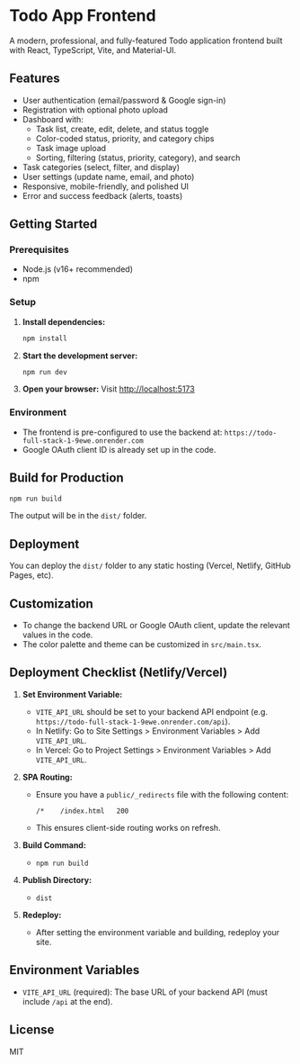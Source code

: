 # Todo App Frontend

A modern, professional, and fully-featured Todo application frontend built with React, TypeScript, Vite, and Material-UI.

## Features
- User authentication (email/password & Google sign-in)
- Registration with optional photo upload
- Dashboard with:
  - Task list, create, edit, delete, and status toggle
  - Color-coded status, priority, and category chips
  - Task image upload
  - Sorting, filtering (status, priority, category), and search
- Task categories (select, filter, and display)
- User settings (update name, email, and photo)
- Responsive, mobile-friendly, and polished UI
- Error and success feedback (alerts, toasts)

## Getting Started

### Prerequisites
- Node.js (v16+ recommended)
- npm

### Setup
1. **Install dependencies:**
   ```bash
   npm install
   ```
2. **Start the development server:**
   ```bash
   npm run dev
   ```
3. **Open your browser:**
   Visit [http://localhost:5173](http://localhost:5173)

### Environment
- The frontend is pre-configured to use the backend at:
  `https://todo-full-stack-1-9ewe.onrender.com`
- Google OAuth client ID is already set up in the code.

## Build for Production
```bash
npm run build
```
The output will be in the `dist/` folder.

## Deployment
You can deploy the `dist/` folder to any static hosting (Vercel, Netlify, GitHub Pages, etc).

## Customization
- To change the backend URL or Google OAuth client, update the relevant values in the code.
- The color palette and theme can be customized in `src/main.tsx`.

## Deployment Checklist (Netlify/Vercel)

1. **Set Environment Variable:**
   - `VITE_API_URL` should be set to your backend API endpoint (e.g. `https://todo-full-stack-1-9ewe.onrender.com/api`).
   - In Netlify: Go to Site Settings > Environment Variables > Add `VITE_API_URL`.
   - In Vercel: Go to Project Settings > Environment Variables > Add `VITE_API_URL`.

2. **SPA Routing:**
   - Ensure you have a `public/_redirects` file with the following content:
     ```
     /*    /index.html   200
     ```
   - This ensures client-side routing works on refresh.

3. **Build Command:**
   - `npm run build`

4. **Publish Directory:**
   - `dist`

5. **Redeploy:**
   - After setting the environment variable and building, redeploy your site.

## Environment Variables
- `VITE_API_URL` (required): The base URL of your backend API (must include `/api` at the end).

## License
MIT
